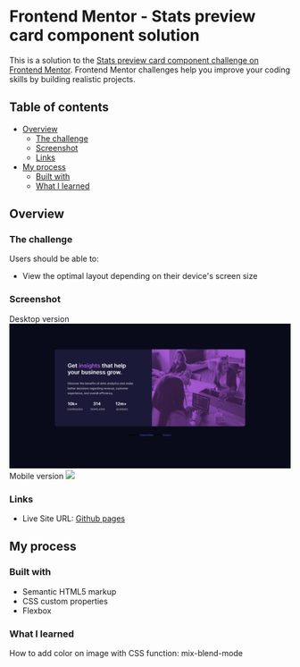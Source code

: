 # Frontend Mentor - Stats preview card component solution

This is a solution to the [Stats preview card component challenge on Frontend Mentor](https://www.frontendmentor.io/challenges/stats-preview-card-component-8JqbgoU62). Frontend Mentor challenges help you improve your coding skills by building realistic projects. 

## Table of contents

- [Overview](#overview)
  - [The challenge](#the-challenge)
  - [Screenshot](#screenshot)
  - [Links](#links)
- [My process](#my-process)
  - [Built with](#built-with)
  - [What I learned](#what-i-learned)

## Overview

### The challenge

Users should be able to:

- View the optimal layout depending on their device's screen size

### Screenshot

Desktop version
![](screenshot-desktop.png)
Mobile version
![](screenshot-image.png)



### Links

- Live Site URL: [Github pages](https://thomas-auffroy.github.io/Stat-preview-card-FrontEnd/)

## My process

### Built with

- Semantic HTML5 markup
- CSS custom properties
- Flexbox

### What I learned

How to add color on image with CSS function: mix-blend-mode
